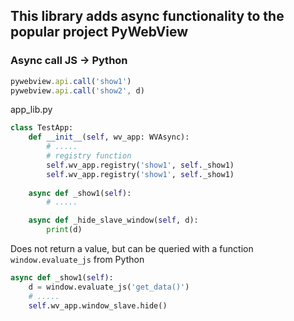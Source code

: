 ## This library adds async functionality to the popular project PyWebView

### Async call JS -> Python

```js
pywebview.api.call('show1')
pywebview.api.call('show2', d)
```

app_lib.py
```python
class TestApp:
    def __init__(self, wv_app: WVAsync):
        # .....
        # registry function
        self.wv_app.registry('show1', self._show1)
        self.wv_app.registry('show1', self._show1)
    
    async def _show1(self):
        # .....

    async def _hide_slave_window(self, d):
        print(d)
```
Does not return a value, but can be queried with a function `window.evaluate_js` from Python
```python
async def _show1(self):
    d = window.evaluate_js('get_data()')
    # .....
    self.wv_app.window_slave.hide()
```